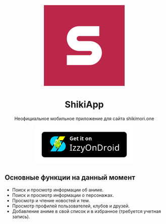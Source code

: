<div align="center">

<img src="https://github.com/pewaru-333/ShikiApp/blob/a6bfeaf9664f01ef12740ac6d87c1dab0f832c28/app/src/main/ic_launcher-playstore.png" width=256px height=256px/>

# ShikiApp

Неофициальное мобильное приложение для сайта shikimori.one

</div>

<div align="center">

[<img src="/IzzyOnDroid.png" alt="Get it on IzzyOnDroid" height=120/>](https://apt.izzysoft.de/fdroid/index/apk/org.application.shikiapp)

</div>

## Основные функции на данный момент

* Поиск и просмотр информации об аниме.
* Поиск и просмотр информации о персонажах.
* Просмотр и чтение новостей и тем.
* Просмотр профилей пользователей, клубов и друзей.
* Добавление аниме в свой список и в избранное (требуется учетная запись).

